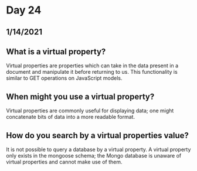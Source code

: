 # Day 24
## __1/14/2021__

## What is a virtual property?
Virtual properties are properties which can take in the data present in a document and manipulate it before returning to us. This functionality is similar to GET operations on JavaScript models. 

## When might you use a virtual property?
Virtual properties are commonly useful for displaying data; one might concatenate bits of data into a more readable format. 

## How do you search by a virtual properties value?
It is not possible to query a database by a virtual property. A virtual property only exists in the mongoose schema; the Mongo database is unaware of virtual properties and cannot make use of them.
